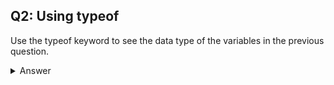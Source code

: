 ## Q2: Using typeof
Use the typeof keyword to see the data type of the variables in the previous question. 
<!-- Also, note that when you write a + b, you are doing string concatenation, but when you write (a + b), you are doing addition. -->

<details><summary>Answer</summary>


```javascript
console.log(typeof name); // "string"
console.log(typeof age); // "number"
```
When you use the typeof keyword with a variable, it returns a string indicating the data type of that variable. In this case, name is a string, and age is a number.
</details> </br>
